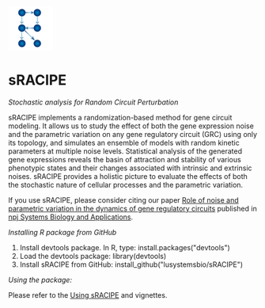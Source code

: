 ![](/www/racipe.png)
# sRACIPE 

*Stochastic analysis for Random Circuit Perturbation*



sRACIPE implements a randomization-based method for gene circuit modeling. It allows us to study the effect of both the gene expression noise and the parametric variation on any gene regulatory circuit (GRC) using only its topology, and simulates an ensemble of models with random kinetic parameters at multiple noise levels. Statistical analysis of the generated gene expressions reveals the basin of attraction and stability of various phenotypic states and their changes associated with intrinsic and extrinsic noises. sRACIPE provides a holistic picture to evaluate the effects of both the stochastic nature of cellular processes and the parametric variation.   

If you use sRACIPE, please consider citing our paper [Role of noise and parametric variation in the dynamics of gene regulatory circuits](https://www.nature.com/articles/s41540-018-0076-x) published in [npj Systems Biology and Applications](https://www.nature.com/npjsba/articles).

*Installing R package from GitHub*

1) Install devtools package. In R, type: 
	install.packages("devtools")
2) Load the devtools package:
	library(devtools)
3) Install sRACIPE from GitHub:
	install_github("lusystemsbio/sRACIPE")


*Using the package:* 

Please refer to the  [Using sRACIPE](http://htmlpreview.github.io/?https://github.com/lusystemsbio/sRACIPE/blob/master/man/Using_sRACIPE.html) and vignettes. 

 

